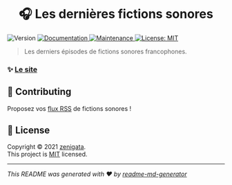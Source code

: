 <h1 align="center">🎧 Les dernières fictions sonores</h1>
<p>
  <img alt="Version" src="https://img.shields.io/badge/version-1.0.0-blue.svg?cacheSeconds=2592000" />
  <a href="https://github.com/Zenigata/les-dernieres-fictions-sonores#readme" target="_blank">
    <img alt="Documentation" src="https://img.shields.io/badge/documentation-yes-brightgreen.svg" />
  </a>
  <a href="https://github.com/Zenigata/les-dernieres-fictions-sonores/graphs/commit-activity" target="_blank">
    <img alt="Maintenance" src="https://img.shields.io/badge/Maintained%3F-yes-green.svg" />
  </a>
  <a href="https://github.com/Zenigata/les-dernieres-fictions-sonores/blob/main/LICENSE" target="_blank">
    <img alt="License: MIT" src="https://img.shields.io/badge/license-MIT-lightgrey" />
  </a>
</p>

> Les derniers épisodes de fictions sonores francophones.

### ✨ [Le site](https://zenigata.github.io/les-dernieres-fictions-sonores/)


## 🤝 Contributing

Proposez vos [flux RSS](https://github.com/Zenigata/les-dernieres-fictions-sonores/blob/main/osmosfeed.yaml) de fictions sonores !

## 📝 License

Copyright © 2021 [zenigata](https://github.com/Zenigata).<br />
This project is [MIT](https://github.com/Zenigata/les-dernieres-fictions-sonores/blob/main/LICENSE) licensed.

***
_This README was generated with ❤️ by [readme-md-generator](https://github.com/kefranabg/readme-md-generator)_
